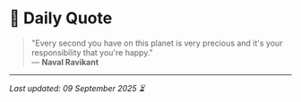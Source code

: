 # 📜 Daily Quote

> "Every second you have on this planet is very precious and it's your responsibility that you're happy."  
> — **Naval Ravikant**

---

_Last updated: 09 September 2025 ⏳_
